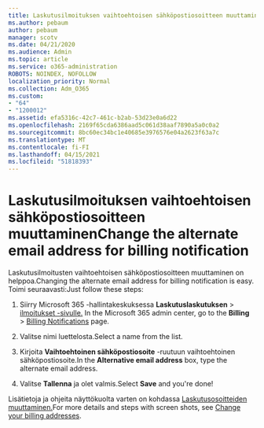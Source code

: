 ```yaml
---
title: Laskutusilmoituksen vaihtoehtoisen sähköpostiosoitteen muuttaminen
ms.author: pebaum
author: pebaum
manager: scotv
ms.date: 04/21/2020
ms.audience: Admin
ms.topic: article
ms.service: o365-administration
ROBOTS: NOINDEX, NOFOLLOW
localization_priority: Normal
ms.collection: Adm_O365
ms.custom:
- "64"
- "1200012"
ms.assetid: efa5316c-42c7-461c-b2ab-53d23e0a6d22
ms.openlocfilehash: 2169f65cda6386aad5c061d38aaf7890a5a0c0a2
ms.sourcegitcommit: 8bc60ec34bc1e40685e3976576e04a2623f63a7c
ms.translationtype: MT
ms.contentlocale: fi-FI
ms.lasthandoff: 04/15/2021
ms.locfileid: "51818393"
---
```

# <a name="change-the-alternate-email-address-for-billing-notification"></a><span data-ttu-id="279b4-102">Laskutusilmoituksen vaihtoehtoisen sähköpostiosoitteen muuttaminen</span><span class="sxs-lookup"><span data-stu-id="279b4-102">Change the alternate email address for billing notification</span></span>

<span data-ttu-id="279b4-103">Laskutusilmoitusten vaihtoehtoisen sähköpostiosoitteen muuttaminen on helppoa.</span><span class="sxs-lookup"><span data-stu-id="279b4-103">Changing the alternate email address for billing notification is easy.</span></span> <span data-ttu-id="279b4-104">Toimi seuraavasti:</span><span class="sxs-lookup"><span data-stu-id="279b4-104">Just follow these steps:</span></span>
  
1. <span data-ttu-id="279b4-105">Siirry Microsoft 365 -hallintakeskuksessa **Laskutuslaskutuksen** \> [ilmoitukset -sivulle.](https://go.microsoft.com/fwlink/p/?linkid=853212)  </span><span class="sxs-lookup"><span data-stu-id="279b4-105">In the Microsoft 365 admin center, go to the **Billing** \>  [Billing Notifications](https://go.microsoft.com/fwlink/p/?linkid=853212) page.</span></span>

2. <span data-ttu-id="279b4-106">Valitse nimi luettelosta.</span><span class="sxs-lookup"><span data-stu-id="279b4-106">Select a name from the list.</span></span>

3. <span data-ttu-id="279b4-107">Kirjoita **Vaihtoehtoinen sähköpostiosoite** -ruutuun vaihtoehtoinen sähköpostiosoite.</span><span class="sxs-lookup"><span data-stu-id="279b4-107">In the **Alternative email address** box, type the alternate email address.</span></span>

4. <span data-ttu-id="279b4-108">Valitse **Tallenna** ja olet valmis.</span><span class="sxs-lookup"><span data-stu-id="279b4-108">Select **Save** and you're done!</span></span>

<span data-ttu-id="279b4-109">Lisätietoja ja ohjeita näyttökuolta varten on kohdassa [Laskutusosoitteiden muuttaminen.](https://docs.microsoft.com/microsoft-365/commerce/billing-and-payments/change-your-billing-addresses)</span><span class="sxs-lookup"><span data-stu-id="279b4-109">For more details and steps with screen shots, see [Change your billing addresses](https://docs.microsoft.com/microsoft-365/commerce/billing-and-payments/change-your-billing-addresses).</span></span>
  